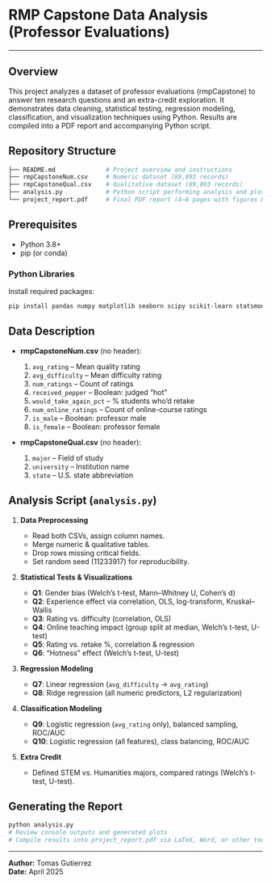 # RMP Capstone Data Analysis (Professor Evaluations)

---

## Overview

This project analyzes a dataset of professor evaluations (rmpCapstone) to answer ten research questions and an extra-credit exploration. It demonstrates data cleaning, statistical testing, regression modeling, classification, and visualization techniques using Python. Results are compiled into a PDF report and accompanying Python script.

## Repository Structure

```bash
├── README.md              # Project overview and instructions
├── rmpCapstoneNum.csv     # Numeric dataset (89,893 records)
├── rmpCapstoneQual.csv    # Qualitative dataset (89,893 records)
├── analysis.py            # Python script performing analysis and plotting
└── project_report.pdf     # Final PDF report (4–6 pages with figures & results)
```

## Prerequisites

- Python 3.8+
- pip (or conda)

### Python Libraries

Install required packages:

```bash
pip install pandas numpy matplotlib seaborn scipy scikit-learn statsmodels
```

## Data Description

- **rmpCapstoneNum.csv** (no header):
  1. `avg_rating`            – Mean quality rating
  2. `avg_difficulty`        – Mean difficulty rating
  3. `num_ratings`           – Count of ratings
  4. `received_pepper`       – Boolean: judged “hot”
  5. `would_take_again_pct`  – % students who’d retake
  6. `num_online_ratings`    – Count of online-course ratings
  7. `is_male`               – Boolean: professor male
  8. `is_female`             – Boolean: professor female

- **rmpCapstoneQual.csv** (no header):
  1. `major`                 – Field of study
  2. `university`            – Institution name
  3. `state`                 – U.S. state abbreviation

## Analysis Script (`analysis.py`)

1. **Data Preprocessing**  
   - Read both CSVs, assign column names.  
   - Merge numeric & qualitative tables.  
   - Drop rows missing critical fields.  
   - Set random seed (11233917) for reproducibility.

2. **Statistical Tests & Visualizations**  
   - **Q1**: Gender bias (Welch’s t-test, Mann–Whitney U, Cohen’s d)  
   - **Q2**: Experience effect via correlation, OLS, log-transform, Kruskal–Wallis  
   - **Q3**: Rating vs. difficulty (correlation, OLS)  
   - **Q4**: Online teaching impact (group split at median, Welch’s t-test, U-test)  
   - **Q5**: Rating vs. retake %, correlation & regression  
   - **Q6**: “Hotness” effect (Welch’s t-test, U-test)  

3. **Regression Modeling**  
   - **Q7**: Linear regression (`avg_difficulty` → `avg_rating`)  
   - **Q8**: Ridge regression (all numeric predictors, L2 regularization)  

4. **Classification Modeling**  
   - **Q9**: Logistic regression (`avg_rating` only), balanced sampling, ROC/AUC  
   - **Q10**: Logistic regression (all features), class balancing, ROC/AUC  

5. **Extra Credit**  
   - Defined STEM vs. Humanities majors, compared ratings (Welch’s t-test, U-test).

## Generating the Report

```bash
python analysis.py
# Review console outputs and generated plots
# Compile results into project_report.pdf via LaTeX, Word, or other tools.
```

---

**Author:** Tomas Gutierrez  
**Date:** April 2025
